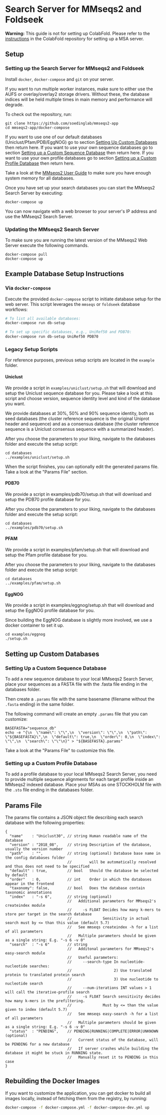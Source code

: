 Search Server for MMseqs2 and Foldseek
=====================

**Warning:** This guide is not for setting up ColabFold. Please refer to the [instructions](https://github.com/sokrypton/ColabFold/tree/main/MsaServer) in the ColabFold repository for setting up a MSA server.

Setup
-----

### Setting up the Search Server for MMseqs2 and Foldseek

Install `docker`, `docker-compose` and `git` on your server.

If you want to run multiple worker instances, make sure to either use the AUFS or overlay/overlay2 storage drivers. Without these, the database indices will be held multiple times in main memory and performance will degrade.

To check out the repository, run:
```
git clone https://github.com/soedinglab/mmseqs2-app
cd mmseqs2-app/docker-compose
```

If you want to use one of our default databases (Uniclust/Pfam/PDB/EggNOG) go to section [Setting Up Custom Databases](#setting-up-custom-databases) then return here.
If you want to use your own sequence databases go to section [Setting up a Custom Sequence Database](#setting-up-a-custom-sequence-database) then return here.
If you want to use your own profile databases go to section [Setting up a Custom Profile Database](#setting-up-a-custom-profile-database) then return here.

Take a look at the [MMseqs2 User Guide](https://github.com/soedinglab/mmseqs2/wiki) to make sure you have enough system memory for all databases.

Once you have set up your search databases you can start the MMseqs2 Search Server by executing:

```
docker-compose up
```

You can now navigate with a web browser to your server's IP address and use the MMseqs2 Search Server.

### Updating the MMseqs2 Search Server
To make sure you are running the latest version of the MMseqs2 Web Server execute the following commands.

```
docker-compose pull
docker-compose up
```

## Example Database Setup Instructions

### Via `docker-compose`

Execute the provided `docker-compose` script to initiate database setup for the web server. This script leverages the `mmseqs` or `foldseek` database workflows:

```bash
# To list all available databases:
docker-compose run db-setup

# To set up specific databases, e.g., UniRef50 and PDB70:
docker-compose run db-setup UniRef50 PDB70
```

### Legacy Setup Scripts

For reference purposes, previous setup scripts are located in the `example` folder.

#### Uniclust
We provide a script in `examples/uniclust/setup.sh` that will download and setup the Uniclust sequence database for you.
Please take a look at this script and choose version, sequence identity level and kind of the database you want.

We provide databases at 30%, 50% and 90% sequence identity, both as seed databases (the cluster reference sequence is the original Uniprot header and sequence) and as a consensus database (the cluster reference sequence is a Uniclust consensus sequence with a summarized header).

After you choose the parameters to your liking, navigate to the databases folder and execute the setup script:

```
cd databases
../examples/uniclust/setup.sh
```

When the script finishes, you can optionally edit the generated params file. Take a look at the "Params File" section.

#### PDB70

We provide a script in examples/pdb70/setup.sh that will download and setup the PDB70 profile database for you.

After you choose the parameters to your liking, navigate to the databases folder and execute the setup script:

```
cd databases
../examples/pdb70/setup.sh
```

#### PFAM

We provide a script in examples/pfam/setup.sh that will download and setup the Pfam profile database for you.

After you choose the parameters to your liking, navigate to the databases folder and execute the setup script:

```
cd databases
../examples/pfam/setup.sh
```

#### EggNOG

We provide a script in examples/eggnog/setup.sh that will download and setup the EggNOG profile database for you.

Since building the EggNOG database is slightly more involved, we use a docker container to set it up.

```
cd examples/eggnog
./setup.sh
```

## Setting up Custom Databases

### Setting Up a Custom Sequence Database

To add a new sequence database to your local MMseqs2 Search Server, place your sequences as a FASTA file with the .fasta file ending in the databases folder.

Then create a `.params` file with the same basename (filename without the `.fasta` ending) in the same folder.

The following command will create an empty `.params` file that you can customize:

```
BASEFASTA="sequence_db"
echo -e "{\n  \"name\": \"\",\n  \"version\": \"\",\n  \"path\": \"${BASEFASTA}\",\n  \"default\": true,\n  \"order\": 0,\n  \"index\": \"\",\n  \"search\": \"\"\n}" > "${BASEFASTA}.params"
```

Take a look at the "Params File" to customize this file.

### Setting up a Custom Profile Database
To add a profile database to your local MMseqs2 Search Server, you need to provide multiple sequence alignments for each target profile inside an MMseqs2 indexed database. Place your MSAs as one STOCKHOLM file with the `.sto` file ending in the databases folder. 

## Params File

The params file contains a JSON object file describing each search database with the following properties:

```
{
  "name"    : "Uniclust30", // string Human readable name of the database
  "version" : "2018_08",    // string Description of the database, usually the version number
  "path"    : "",           // string (optional) Database base name in the config databases folder
                            //        will be automatically resolved and thus does not need to be specified
  "default" : true,         // bool   Should the database be selected by default
  "order"   : 0,            // int    Order in which the databases appear in the frontend
  "taxonomy": false,        // bool   Does the database contain taxonomic annotations
  "index"   : "-s 6",       // string (optional)
                            //   Additional parameters for MMseqs2's createindex module
                            //     -s FLOAT Decides how many k-mers to store per target in the search database
                            //              Sensitivity in actual search must by <= than this value (default 5.7)
                            //   See mmseqs createindex -h for a list of all parameters
                            //   Multiple parameters should be given as a single string: E.g. "-s 6 -v 0"
  "search"  : "-s 6"        // string
                            //   Additonal parameters for MMseqs2's easy-search module
                            //   Useful parameters:
                            //     --search-type In nucleotide-nucleotide searches:
                            //                   2) Use translated protein to translated protein search
                            //                   3) Use nucleotide to nucleotide search
                            //     --num-iterations INT values > 1 will call the iterative-profile search
                            //     -s FLOAT Search sensitivity decides how many k-mers in the prefiltering.
                            //              Must by <= than the value given to index (default 5.7)
                            //   See mmseqs easy-search -h for a list of all parameters
                            //   Multiple parameters should be given as a single string: E.g. "-s 6 -v 0"
  "status"  : "PENDING",    // PENDING|RUNNING|COMPLETE|ERROR|UNKNOWN (optional)
                            //   Current status of the database, will be PENDING for a new database
                            //   If server crashes while building the database it might be stuck in RUNNING state.
                            //   Manually reset it to PENDING in this case
}
```

## Rebuilding the Docker Images

If you want to customize the application, you can get docker to build all images locally, instead of fetching them from the registry, by running:
``` bash
docker-compose -f docker-compose.yml -f docker-compose-dev.yml up
```
